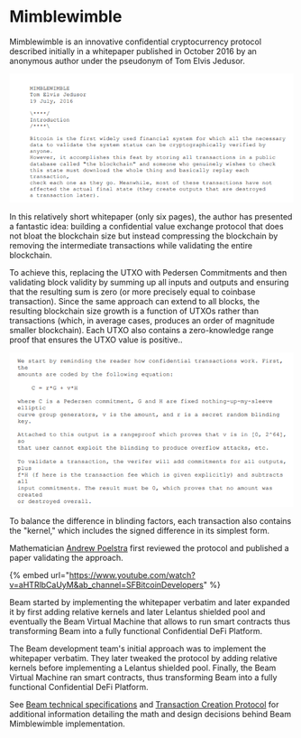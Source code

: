 # Mimblewimble

Mimblewimble is an innovative confidential cryptocurrency protocol described initially in a whitepaper published in October 2016 by an anonymous author under the pseudonym of Tom Elvis Jedusor.

![Screenshot of MW whitepaper as it was published](../.gitbook/assets/MW.PNG)

In this relatively short whitepaper (only six pages), the author has presented a fantastic idea: building a confidential value exchange protocol that does not bloat the blockchain size but instead compressing the blockchain by removing the intermediate transactions while validating the entire blockchain.

To achieve this, replacing the UTXO with Pedersen Commitments and then validating block validity by summing up all inputs and outputs and ensuring that the resulting sum is zero (or more precisely equal to coinbase transaction). Since the same approach can extend to all blocks, the resulting blockchain size growth is a function of UTXOs rather than transactions (which, in average cases, produces an order of magnitude smaller blockchain). Each UTXO also contains a zero-knowledge range proof that ensures the UTXO value is positive..

![Explanation of the UTXO structure using Pedersen Commitments](../.gitbook/assets/mw2.PNG)

To balance the difference in blinding factors, each transaction also contains the "kernel," which includes the signed difference in its simplest form.

Mathematician [Andrew Poelstra](https://www.linkedin.com/in/andrew-poelstra-958a75106/) first reviewed the protocol and published a paper validating the approach.

{% embed url="https://www.youtube.com/watch?v=aHTRlbCaUyM&ab_channel=SFBitcoinDevelopers" %}



Beam started by implementing the whitepaper verbatim and later expanded it by first adding relative kernels and later Lelantus shielded pool and eventually the Beam Virtual Machine that allows to run smart contracts thus transforming Beam into a fully functional Confidential DeFi Platform.

The Beam development team's initial approach was to implement the whitepaper verbatim. They later tweaked the protocol by adding relative kernels before implementing a Lelantus shielded pool. Finally, the Beam Virtual Machine ran smart contracts, thus transforming Beam into a fully functional Confidential DeFi Platform.

See [Beam technical specifications](https://github.com/BeamMW/beam/wiki/Beam-Technical-Specifications) and [Transaction Creation Protocol](https://github.com/BeamMW/beam/wiki/Transaction-creation-protocol) for additional information detailing the math and design decisions behind Beam Mimblewimble implementation.

####

####

